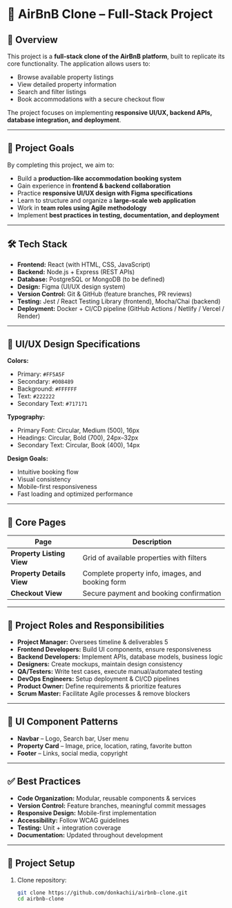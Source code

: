 # 🏡 AirBnB Clone – Full-Stack Project  

## 📌 Overview  
This project is a **full-stack clone of the AirBnB platform**, built to replicate its core functionality. The application allows users to:  
- Browse available property listings  
- View detailed property information  
- Search and filter listings  
- Book accommodations with a secure checkout flow  

The project focuses on implementing **responsive UI/UX, backend APIs, database integration, and deployment**.  

---

## 🎯 Project Goals  
By completing this project, we aim to:  
- Build a **production-like accommodation booking system**  
- Gain experience in **frontend & backend collaboration**  
- Practice **responsive UI/UX design with Figma specifications**  
- Learn to structure and organize a **large-scale web application**  
- Work in **team roles using Agile methodology**  
- Implement **best practices in testing, documentation, and deployment**  

---

## 🛠 Tech Stack  
- **Frontend:** React (with HTML, CSS, JavaScript)  
- **Backend:** Node.js + Express (REST APIs)  
- **Database:** PostgreSQL or MongoDB (to be defined)  
- **Design:** Figma (UI/UX design system)  
- **Version Control:** Git & GitHub (feature branches, PR reviews)  
- **Testing:** Jest / React Testing Library (frontend), Mocha/Chai (backend)  
- **Deployment:** Docker + CI/CD pipeline (GitHub Actions / Netlify / Vercel / Render)  

---

## 📐 UI/UX Design Specifications  
**Colors:**  
- Primary: `#FF5A5F`  
- Secondary: `#008489`  
- Background: `#FFFFFF`  
- Text: `#222222`  
- Secondary Text: `#717171`  

**Typography:**  
- Primary Font: Circular, Medium (500), 16px  
- Headings: Circular, Bold (700), 24px–32px  
- Secondary Text: Circular, Book (400), 14px  

**Design Goals:**  
- Intuitive booking flow  
- Visual consistency  
- Mobile-first responsiveness  
- Fast loading and optimized performance  

---

## 📄 Core Pages  
| Page | Description |  
|------|-------------|  
| **Property Listing View** | Grid of available properties with filters |  
| **Property Details View** | Complete property info, images, and booking form |  
| **Checkout View** | Secure payment and booking confirmation |  

---

## 👥 Project Roles and Responsibilities
- **Project Manager:** Oversees timeline & deliverables  5
- **Frontend Developers:** Build UI components, ensure responsiveness  
- **Backend Developers:** Implement APIs, database models, business logic  
- **Designers:** Create mockups, maintain design consistency  
- **QA/Testers:** Write test cases, execute manual/automated testing  
- **DevOps Engineers:** Setup deployment & CI/CD pipelines  
- **Product Owner:** Define requirements & prioritize features  
- **Scrum Master:** Facilitate Agile processes & remove blockers  

---

## 🧩 UI Component Patterns  
- **Navbar** – Logo, Search bar, User menu  
- **Property Card** – Image, price, location, rating, favorite button  
- **Footer** – Links, social media, copyright  

---

## ✅ Best Practices  
- **Code Organization:** Modular, reusable components & services  
- **Version Control:** Feature branches, meaningful commit messages  
- **Responsive Design:** Mobile-first implementation  
- **Accessibility:** Follow WCAG guidelines  
- **Testing:** Unit + integration coverage  
- **Documentation:** Updated throughout development  

---

## 📂 Project Setup  
1. Clone repository:  
   ```bash
   git clone https://github.com/donkachii/airbnb-clone.git
   cd airbnb-clone